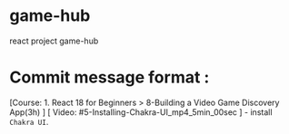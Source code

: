 # game-hub
react project game-hub

# Commit message format : 
[Course: 1. React 18 for Beginners > 8-Building a Video Game Discovery App(3h) ] [ Video: #5-Installing-Chakra-UI_mp4_5min_00sec ] -  install `Chakra UI`.
